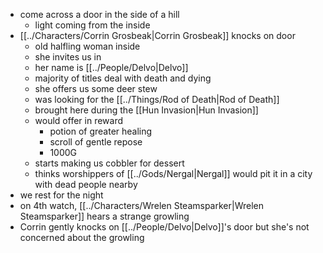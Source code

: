 - come across a door in the side of a hill
	- light coming from the inside
- [[../Characters/Corrin Grosbeak|Corrin Grosbeak]] knocks on door
	- old halfling woman inside
	- she invites us in
	- her name is [[../People/Delvo|Delvo]]
	- majority of titles deal with death and dying
	- she offers us some deer stew
	- was looking for the [[../Things/Rod of Death|Rod of Death]]
	- brought here during the [[Hun Invasion|Hun Invasion]]
	- would offer in reward
		- potion of greater healing
		- scroll of gentle repose
		- 1000G
	- starts making us cobbler for dessert
	- thinks worshippers of [[../Gods/Nergal|Nergal]] would pit it in a city with dead people nearby
- we rest for the night
- on 4th watch, [[../Characters/Wrelen Steamsparker|Wrelen Steamsparker]] hears a strange growling
- Corrin gently knocks on [[../People/Delvo|Delvo]]'s door but she's not concerned about the growling